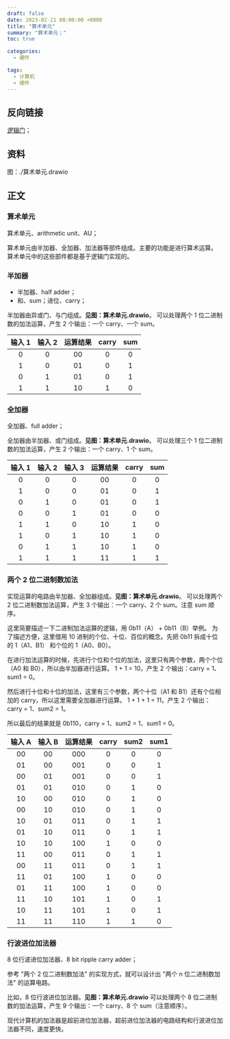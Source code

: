 ```yaml
---
draft: false
date: 2023-02-21 08:00:00 +0800
title: "算术单元"
summary: "算术单元；"
toc: true

categories:
  - 硬件

tags:
  - 计算机
  - 硬件
---
```


## 反向链接

[逻辑门](/计算机/硬件/逻辑门)；

## 资料

图：./算术单元.drawio

## 正文

### 算术单元

算术单元、arithmetic unit、AU；

算术单元由半加器、全加器、加法器等部件组成。主要的功能是进行算术运算。
算术单元中的这些部件都是基于逻辑门实现的。

### 半加器

- 半加器、half adder；
- 和、sum；进位、carry；

半加器由异或门、与门组成。**见图：算术单元.drawio**。
可以处理两个 1 位二进制数的加法运算，产生 2 个输出：一个 carry、一个 sum。

| 输入 1 | 输入 2 | 运算结果 | carry | sum |
|:----:|:----:|:----:|:-----:|:---:|
|  0   |  0   |  00  |   0   |  0  |
|  1   |  0   |  01  |   0   |  1  |
|  0   |  1   |  01  |   0   |  1  |
|  1   |  1   |  10  |   1   |  0  |

### 全加器

全加器、full adder；

全加器由半加器、或门组成。**见图：算术单元.drawio**。
可以处理三个 1 位二进制数的加法运算，产生 2 个输出：一个 carry、1 个 sum。

| 输入 1 | 输入 2 | 输入 3 | 运算结果 | carry | sum |
|:----:|:----:|:----:|:----:|:-----:|:---:|
|  0   |  0   |  0   |  00  |   0   |  0  |
|  1   |  0   |  0   |  01  |   0   |  1  |
|  0   |  1   |  0   |  01  |   0   |  1  |
|  0   |  0   |  1   |  01  |   0   |  0  |
|  1   |  1   |  0   |  10  |   1   |  0  |
|  1   |  0   |  1   |  10  |   1   |  0  |
|  0   |  1   |  1   |  10  |   1   |  0  |
|  1   |  1   |  1   |  11  |   1   |  1  |

### 两个 2 位二进制数加法

实现运算的电路由半加器、全加器组成。**见图：算术单元.drawio**。
可以处理两个 2 位二进制数加法运算，产生 3 个输出：一个 carry、2 个 sum。注意 sum 顺序。

这里简要描述一下二进制加法运算的逻辑，用 0b11（A） + 0b11（B）举例。
为了描述方便，这里借用 10 进制的个位、十位、百位的概念。先把 0b11 拆成十位的 1（A1、B1） 和个位的 1（A0、B0）。

在进行加法运算的时候，先进行个位和个位的加法，这里只有两个参数，两个个位（A0 和 B0），所以由半加器进行运算。
1 + 1 = 10，产生 2 个输出：carry = 1、sum1 = 0。

然后进行十位和十位的加法，这里有三个参数，两个十位（A1 和 B1）还有个位相加的 carry，所以这里需要全加器进行运算。
1 + 1 + 1 = 11，产生 2 个输出：carry = 1、sum2 = 1。

所以最后的结果就是 0b110，carry = 1、sum2 = 1、sum1 = 0。

| 输入 A | 输入 B | 运算结果 | carry | sum2 | sum1 |
|:----:|:----:|:----:|:-----:|:----:|:----:|
|  00  |  00  | 000  |   0   |  0   |  0   |
|  01  |  00  | 001  |   0   |  0   |  1   |
|  00  |  01  | 001  |   0   |  0   |  1   |
|  01  |  01  | 010  |   0   |  1   |  0   |
|  10  |  00  | 010  |   0   |  1   |  0   |
|  00  |  10  | 010  |   0   |  1   |  0   |
|  10  |  01  | 011  |   0   |  1   |  1   |
|  01  |  10  | 011  |   0   |  1   |  1   |
|  10  |  10  | 100  |   1   |  0   |  0   |
|  11  |  00  | 011  |   0   |  1   |  1   |
|  00  |  11  | 011  |   0   |  1   |  1   |
|  11  |  01  | 100  |   1   |  0   |  0   |
|  01  |  11  | 100  |   1   |  0   |  0   |
|  11  |  10  | 101  |   1   |  0   |  1   |
|  10  |  11  | 101  |   1   |  0   |  1   |
|  11  |  11  | 110  |   1   |  1   |  0   |

### 行波进位加法器

8 位行波进位加法器、8 bit ripple carry adder；

参考 "两个 2 位二进制数加法" 的实现方式，就可以设计出 "两个 n 位二进制数加法" 的运算电路。

比如，8 位行波进位加法器。**见图：算术单元.drawio**
可以处理两个 8 位二进制数的加法运算，产生 9 个输出：一个 carry、8 个 sum（注意顺序）。

现代计算机的加法器是超前进位加法器，超前进位加法器的电路结构和行波进位加法器不同，速度更快。
